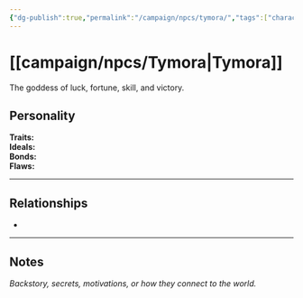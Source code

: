 ```yaml
---
{"dg-publish":true,"permalink":"/campaign/npcs/tymora/","tags":["character","npc"]}
---
```


# [[campaign/npcs/Tymora\|Tymora]]
The goddess of luck, fortune, skill, and victory. 
## Personality
**Traits:**  
**Ideals:**  
**Bonds:**  
**Flaws:**  

---

## Relationships
- 

---

## Notes
*Backstory, secrets, motivations, or how they connect to the world.*